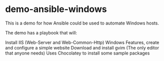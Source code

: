 # demo-ansible-windows
This is a demo for how Ansible could be used to automate Windows hosts.

The demo has a playbook that will:

Install IIS (Web-Server and Web-Common-Http) Windows Features, create and configure a simple website
Download and install gvim (The only editor that anyone needs)
Uses Chocolatey to install some sample packages